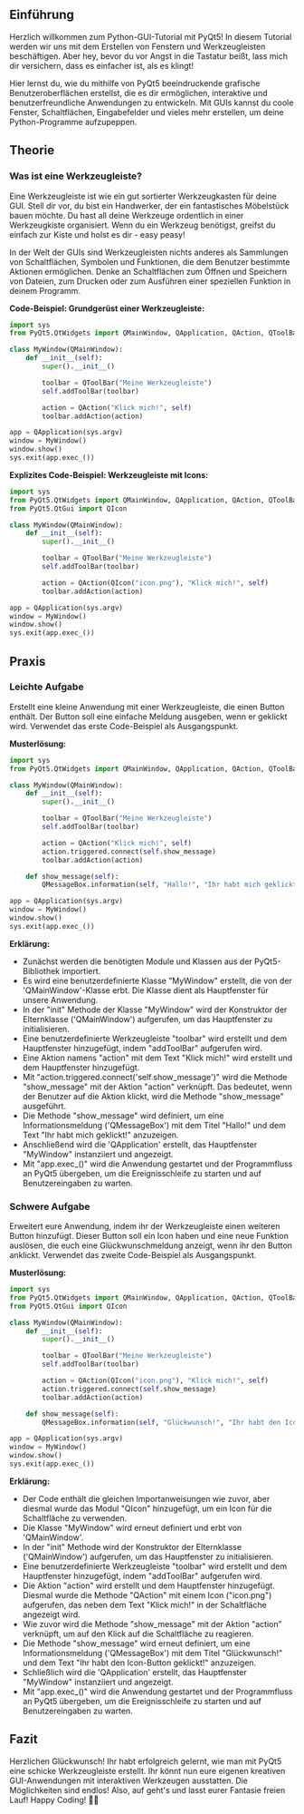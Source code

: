 ## Einführung
Herzlich willkommen zum Python-GUI-Tutorial mit PyQt5! In diesem Tutorial werden wir uns mit dem Erstellen von Fenstern und Werkzeugleisten beschäftigen. Aber hey, bevor du vor Angst in die Tastatur beißt, lass mich dir versichern, dass es einfacher ist, als es klingt!

Hier lernst du, wie du mithilfe von PyQt5 beeindruckende grafische Benutzeroberflächen erstellst, die es dir ermöglichen, interaktive und benutzerfreundliche Anwendungen zu entwickeln. Mit GUIs kannst du coole Fenster, Schaltflächen, Eingabefelder und vieles mehr erstellen, um deine Python-Programme aufzupeppen.

## Theorie
### Was ist eine Werkzeugleiste?
Eine Werkzeugleiste ist wie ein gut sortierter Werkzeugkasten für deine GUI. Stell dir vor, du bist ein Handwerker, der ein fantastisches Möbelstück bauen möchte. Du hast all deine Werkzeuge ordentlich in einer Werkzeugkiste organisiert. Wenn du ein Werkzeug benötigst, greifst du einfach zur Kiste und holst es dir - easy peasy!

In der Welt der GUIs sind Werkzeugleisten nichts anderes als Sammlungen von Schaltflächen, Symbolen und Funktionen, die dem Benutzer bestimmte Aktionen ermöglichen. Denke an Schaltflächen zum Öffnen und Speichern von Dateien, zum Drucken oder zum Ausführen einer speziellen Funktion in deinem Programm.

**Code-Beispiel: Grundgerüst einer Werkzeugleiste:**

```python
import sys
from PyQt5.QtWidgets import QMainWindow, QApplication, QAction, QToolBar

class MyWindow(QMainWindow):
    def __init__(self):
        super().__init__()

        toolbar = QToolBar("Meine Werkzeugleiste")
        self.addToolBar(toolbar)

        action = QAction("Klick mich!", self)
        toolbar.addAction(action)

app = QApplication(sys.argv)
window = MyWindow()
window.show()
sys.exit(app.exec_())
```
**Explizites Code-Beispiel: Werkzeugleiste mit Icons:**

```python
import sys
from PyQt5.QtWidgets import QMainWindow, QApplication, QAction, QToolBar
from PyQt5.QtGui import QIcon

class MyWindow(QMainWindow):
    def __init__(self):
        super().__init__()

        toolbar = QToolBar("Meine Werkzeugleiste")
        self.addToolBar(toolbar)

        action = QAction(QIcon("icon.png"), "Klick mich!", self)
        toolbar.addAction(action)

app = QApplication(sys.argv)
window = MyWindow()
window.show()
sys.exit(app.exec_())
```
## Praxis
### Leichte Aufgabe
Erstellt eine kleine Anwendung mit einer Werkzeugleiste, die einen Button enthält. Der Button soll eine einfache Meldung ausgeben, wenn er geklickt wird. Verwendet das erste Code-Beispiel als Ausgangspunkt.

**Musterlösung:**

```python
import sys
from PyQt5.QtWidgets import QMainWindow, QApplication, QAction, QToolBar, QMessageBox

class MyWindow(QMainWindow):
    def __init__(self):
        super().__init__()

        toolbar = QToolBar("Meine Werkzeugleiste")
        self.addToolBar(toolbar)

        action = QAction("Klick mich!", self)
        action.triggered.connect(self.show_message)
        toolbar.addAction(action)

    def show_message(self):
        QMessageBox.information(self, "Hallo!", "Ihr habt mich geklickt!")

app = QApplication(sys.argv)
window = MyWindow()
window.show()
sys.exit(app.exec_())
```
**Erklärung:**

* Zunächst werden die benötigten Module und Klassen aus der PyQt5-Bibliothek importiert.
* Es wird eine benutzerdefinierte Klasse "MyWindow" erstellt, die von der 'QMainWindow'-Klasse erbt. Die Klasse dient als Hauptfenster für unsere Anwendung.
* In der "init" Methode der Klasse "MyWindow" wird der Konstruktor der Elternklasse ('QMainWindow') aufgerufen, um das Hauptfenster zu initialisieren.
* Eine benutzerdefinierte Werkzeugleiste "toolbar" wird erstellt und dem Hauptfenster hinzugefügt, indem "addToolBar" aufgerufen wird.
* Eine Aktion namens "action" mit dem Text "Klick mich!" wird erstellt und dem Hauptfenster hinzugefügt.
* Mit "action.triggered.connect('self.show_message')" wird die Methode "show_message" mit der Aktion "action" verknüpft. Das bedeutet, wenn der Benutzer auf die Aktion klickt, wird die Methode "show_message" ausgeführt.
* Die Methode "show_message" wird definiert, um eine Informationsmeldung ('QMessageBox') mit dem Titel "Hallo!" und dem Text "Ihr habt mich geklickt!" anzuzeigen.
* Anschließend wird die 'QApplication' erstellt, das Hauptfenster "MyWindow" instanziiert und angezeigt.
* Mit "app.exec_()" wird die Anwendung gestartet und der Programmfluss an PyQt5 übergeben, um die Ereignisschleife zu starten und auf Benutzereingaben zu warten.

### Schwere Aufgabe
Erweitert eure Anwendung, indem ihr der Werkzeugleiste einen weiteren Button hinzufügt. Dieser Button soll ein Icon haben und eine neue Funktion auslösen, die euch eine Glückwunschmeldung anzeigt, wenn ihr den Button anklickt. Verwendet das zweite Code-Beispiel als Ausgangspunkt.

**Musterlösung:**

```python
import sys
from PyQt5.QtWidgets import QMainWindow, QApplication, QAction, QToolBar, QMessageBox
from PyQt5.QtGui import QIcon

class MyWindow(QMainWindow):
    def __init__(self):
        super().__init__()

        toolbar = QToolBar("Meine Werkzeugleiste")
        self.addToolBar(toolbar)

        action = QAction(QIcon("icon.png"), "Klick mich!", self)
        action.triggered.connect(self.show_message)
        toolbar.addAction(action)

    def show_message(self):
        QMessageBox.information(self, "Glückwunsch!", "Ihr habt den Icon-Button geklickt!")

app = QApplication(sys.argv)
window = MyWindow()
window.show()
sys.exit(app.exec_())
```
**Erklärung:**

* Der Code enthält die gleichen Importanweisungen wie zuvor, aber diesmal wurde das Modul "QIcon" hinzugefügt, um ein Icon für die Schaltfläche zu verwenden.
* Die Klasse "MyWindow" wird erneut definiert und erbt von 'QMainWindow'.
* In der "init" Methode wird der Konstruktor der Elternklasse ('QMainWindow') aufgerufen, um das Hauptfenster zu initialisieren.
* Eine benutzerdefinierte Werkzeugleiste "toolbar" wird erstellt und dem Hauptfenster hinzugefügt, indem "addToolBar" aufgerufen wird.
* Die Aktion "action" wird erstellt und dem Hauptfenster hinzugefügt. Diesmal wurde die Methode "QAction" mit einem Icon ("icon.png") aufgerufen, das neben dem Text "Klick mich!" in der Schaltfläche angezeigt wird.
* Wie zuvor wird die Methode "show_message" mit der Aktion "action" verknüpft, um auf den Klick auf die Schaltfläche zu reagieren.
*  Die Methode "show_message" wird erneut definiert, um eine Informationsmeldung ('QMessageBox') mit dem Titel "Glückwunsch!" und dem Text "Ihr habt den Icon-Button geklickt!" anzuzeigen.
* Schließlich wird die 'QApplication' erstellt, das Hauptfenster "MyWindow" instanziiert und angezeigt.
* Mit "app.exec_()" wird die Anwendung gestartet und der Programmfluss an PyQt5 übergeben, um die Ereignisschleife zu starten und auf Benutzereingaben zu warten.

## Fazit
Herzlichen Glückwunsch! Ihr habt erfolgreich gelernt, wie man mit PyQt5 eine schicke Werkzeugleiste erstellt. Ihr könnt nun eure eigenen kreativen GUI-Anwendungen mit interaktiven Werkzeugen ausstatten. Die Möglichkeiten sind endlos! Also, auf geht's und lasst eurer Fantasie freien Lauf! Happy Coding! 🚀😄
